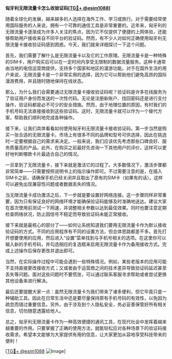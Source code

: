 **匈牙利无限流量卡怎么收验证码[[TG💪+ @esim1088](https://t.me/s/esim1088)]**

随着全球化的发展，越来越多的人选择在海外工作、学习或旅行。对于需要经常使用国际服务的人来说，拥有一个可靠的通信工具是非常重要的。近年来，匈牙利的无限流量卡逐渐成为许多人关注的焦点，因为它不仅提供了便捷的上网体验，还能够帮助用户接收来自不同平台的验证码。然而，有不少人对如何正确使用匈牙利无限流量卡接收验证码感到困惑。今天，我们就来详细探讨一下这个问题。

首先，我们需要了解什么是无限流量卡以及它的工作原理。无限流量卡是一种特殊的SIM卡，用户购买后可以在一定时间内享受无限制的数据流量服务。这种卡通常由当地的电信运营商提供，支持多个国家和地区的漫游功能。对于在国外生活的用户来说，无限流量卡是一个非常实用的选择，因为它可以帮助他们避免高昂的国际漫游费用，并且随时随地保持在线状态。

那么，为什么我们会需要通过无限流量卡接收验证码呢？验证码是许多在线服务为了验证用户身份而发送的一次性代码。无论是注册新账户、找回密码还是进行支付操作，验证码都是必不可少的安全措施。然而，由于地理位置的原因，有时我们的手机号码无法直接接收到这些验证码。这时，无限流量卡就可以作为一个替代方案，帮助我们顺利地完成各种操作。

接下来，让我们具体看看如何使用匈牙利无限流量卡接收验证码。第一步当然是购买一张合适的无限流量卡。市场上有很多不同的品牌和型号可供选择，因此在挑选时一定要根据自己的需求来决定。一般来说，我们应该优先考虑那些口碑良好、服务质量高的产品。此外，在购买之前最好先咨询一下其他用户的评价，这样可以更好地判断哪款卡片最适合自己的情况。

一旦拿到了无限流量卡，接下来就是激活它的过程了。大多数情况下，激活步骤都非常简单——只需要按照说明书上的指示操作即可。不过需要注意的是，在插入SIM卡之前，请确保手机已经关闭并且取出了原有的SIM卡（如果有的话）。这样可以避免出现兼容性问题或者数据丢失的情况。

当无限流量卡成功激活之后，下一步就是要设置好网络连接。这一步骤同样非常重要，因为只有保证良好的网络环境才能确保验证码能够及时准确地送达。建议大家在首次使用前测试一下网速，并调整相关参数以达到最佳效果。同时也要注意定期检查网络状况，防止因信号不稳定而导致验证码未能正常接收。

接下来就是最核心的部分了——如何让系统知道我们要用无限流量卡作为默认接收验证码的方式。不同的应用程序有不同的设置方法，但总体思路都差不多。首先打开想要使用的应用，然后进入“设置”菜单找到与手机号相关的选项。在这里你可以输入新的手机号码，并勾选相应的复选框来启用无限流量卡作为备用接收方式。完成上述操作后保存更改并退出即可。

当然，在实际操作过程中可能会遇到一些特殊情况。例如，某些老版本的应用可能不支持直接更改接收方式；又或者由于运营商之间的技术差异导致验证码延迟甚至丢失等问题。面对这些问题时不要慌张，可以通过联系客服寻求帮助或者尝试更换其他设备来进行解决。

最后还要提醒大家一点：虽然无限流量卡为我们带来了诸多便利，但它毕竟只是一种辅助工具。因此在日常生活中还是要尽量保持原有手机号码的有效性，以免因为疏忽而错过重要信息。另外，由于涉及到个人隐私安全，务必妥善保管好所有相关信息，切勿随意透露给他人。

总之，匈牙利无限流量卡作为一种高效便捷的通讯工具，在现代社会中发挥着越来越重要的作用。只要掌握了正确的使用方法，就能轻松应对各种场景下的验证码接收需求。希望本文能够为大家提供有用的信息，让大家更加从容地享受科技带来的便利！

[[TG💪+ @esim1088](https://t.me/s/esim1088) ![Image](https://i.postimg.cc/4NQfJmqS/Snipaste-2025-05-13-00-14-12.png)]